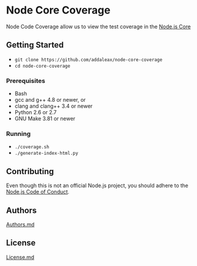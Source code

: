 # Node Core Coverage
Node Code Coverage allow us to view the test coverage in the [Node.js Core](https://github.com/nodejs/node)

## Getting Started
- `git clone https://github.com/addaleax/node-core-coverage`
- `cd node-core-coverage`

### Prerequisites
- Bash
- gcc and g++ 4.8 or newer, or
- clang and clang++ 3.4 or newer
- Python 2.6 or 2.7
- GNU Make 3.81 or newer

### Running
- `./coverage.sh`
- `./generate-index-html.py`

## Contributing
Even though this is not an official Node.js project, you should adhere to the
[Node.js Code of Conduct](https://github.com/nodejs/node/blob/master/CODE_OF_CONDUCT.md).

## Authors
[Authors.md](./AUTHORS.md)

## License
[License.md]('./LICENSE.md')
